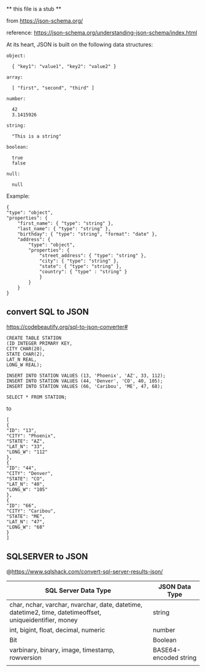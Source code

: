 
** this file is a stub **

from https://json-schema.org/

reference: https://json-schema.org/understanding-json-schema/index.html

At its heart, JSON is built on the following data structures:

    object:

      { "key1": "value1", "key2": "value2" }

    array:

      [ "first", "second", "third" ]

    number:

      42
      3.1415926

    string:

      "This is a string"

    boolean:

      true
      false

    null:

      null
 
 Example:     
 
    {
    "type": "object",
    "properties": {
        "first_name": { "type": "string" },
        "last_name": { "type": "string" },
        "birthday": { "type": "string", "format": "date" },
        "address": {
            "type": "object",
            "properties": {
                "street_address": { "type": "string" },
                "city": { "type": "string" },
                "state": { "type": "string" },
                "country": { "type" : "string" }
                }
            }
        }
    }

## convert SQL to JSON

https://codebeautify.org/sql-to-json-converter#

    CREATE TABLE STATION
    (ID INTEGER PRIMARY KEY,
    CITY CHAR(20),
    STATE CHAR(2),
    LAT_N REAL,
    LONG_W REAL);

    INSERT INTO STATION VALUES (13, 'Phoenix', 'AZ', 33, 112);
    INSERT INTO STATION VALUES (44, 'Denver', 'CO', 40, 105);
    INSERT INTO STATION VALUES (66, 'Caribou', 'ME', 47, 68); 

    SELECT * FROM STATION;

to 

    [
    {
    "ID": "13",
    "CITY": "Phoenix",
    "STATE": "AZ",
    "LAT_N": "33",
    "LONG_W": "112"
    },
    {
    "ID": "44",
    "CITY": "Denver",
    "STATE": "CO",
    "LAT_N": "40",
    "LONG_W": "105"
    },
    {
    "ID": "66",
    "CITY": "Caribou",
    "STATE": "ME",
    "LAT_N": "47",
    "LONG_W": "68"
    }
    ]


## SQLSERVER to JSON

@https://www.sqlshack.com/convert-sql-server-results-json/

|SQL Server Data Type 	|JSON Data Type|
|-----|-----|
|char, nchar, varchar, nvarchar, date, datetime, datetime2, time, datetimeoffset, uniqueidentifier, money | string |
|int, bigint, float, decimal, numeric |	number |
| Bit | Boolean |
|varbinary, binary, image, timestamp, rowversion  |	BASE64-encoded string |
| | |




